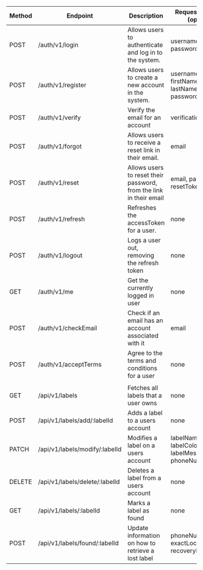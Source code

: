 | Method | Endpoint                       | Description                                                        | Request Body (opt.)                              | Response                    | Authorization Header | Refresh Cookie |
| ------ | ------------------------------ | ------------------------------------------------------------------ | ------------------------------------------------ | --------------------------- | -------------------- | -------------- |
| POST   | /auth/v1/login                 | Allows users to authenticate and log in to the system.             | username, password                               | error, message, accessToken | false                | false          |
| POST   | /auth/v1/register              | Allows users to create a new account in the system.                | username, firstName, lastName, password          | error, message, accessToken | false                | false          |
| POST   | /auth/v1/verify                | Verify the email for an account                                    | verificationToken                                | error, message              | true                 | false          |
| POST   | /auth/v1/forgot                | Allows users to receive a reset link in their email.               | email                                            | error, message              | false                | false          |
| POST   | /auth/v1/reset                 | Allows users to reset their password, from the link in their email | email, password, resetToken                      | error, message, accessToken | false                | false          |
| POST   | /auth/v1/refresh               | Refreshes the accessToken for a user.                              | none                                             | error, message, accessToken | false                | true           |
| POST   | /auth/v1/logout                | Logs a user out, removing the refresh token                        | none                                             | error, message              | true                 | false          |
| GET    | /auth/v1/me                    | Get the currently logged in user                                   | none                                             | error, message, user        | true                 | false          |
| POST   | /auth/v1/checkEmail            | Check if an email has an account associated with it                | email                                            | error, message, emailInUse  | false                | false          |
| POST   | /auth/v1/acceptTerms           | Agree to the terms and conditions for a user                       | none                                             | error, message              | true                 | false          |
|        |                                |                                                                    |                                                  |                             |                      |                |
| GET    | /api/v1/labels                 | Fetches all labels that a user owns                                | none                                             | error, message, labels      | true                 | false          |
| POST   | /api/v1/labels/add/:labelId    | Adds a label to a users account                                    | none                                             | error, message              | true                 | false          |
| PATCH  | /api/v1/labels/modify/:labelId | Modifies a label on a users account                                | labelName, labelColor, labelMessage, phoneNumber | error, message              | true                 | false          |
| DELETE | /api/v1/labels/delete/:labelId | Deletes a label from a users account                               | none                                             | error, message              | true                 | false          |
| GET    | /api/v1/labels/:labelId        | Marks a label as found                                             | none                                             | error, message, label       | optional             | false          |
| POST   | /api/v1/labels/found/:labelId  | Update information on how to retrieve a lost label                 | phoneNumber, exactLocation, recoveryLocation     | error, message              | optional             | false          |
